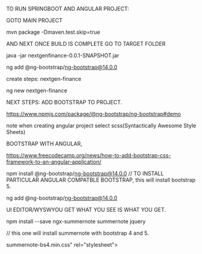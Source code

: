 
TO RUN SPRINGBOOT AND ANGULAR PROJECT:

GOTO MAIN PROJECT

mvn package -Dmaven.test.skip=true

AND NEXT ONCE BUILD IS COMPLETE GO TO TARGET FOLDER

java -jar nextgenfinance-0.0.1-SNAPSHOT.jar



ng add @ng-bootstrap/ng-bootstrap@14.0.0

create steps:
nextgen-finance

ng new nextgen-finance

NEXT STEPS: ADD BOOTSTRAP TO PROJECT.

https://www.npmjs.com/package/@ng-bootstrap/ng-bootstrap#demo

note when creating angular project select scss(Syntactically Awesome Style Sheets)

BOOTSTRAP WITH ANGULAR,

https://www.freecodecamp.org/news/how-to-add-bootstrap-css-framework-to-an-angular-application/

npm install @ng-bootstrap/ng-bootstrap@14.0.0 // TO INSTALL PARTICULAR ANGULAR COMPATBLE BOOTSTRAP, this will install bootstrap 5.

ng add @ng-bootstrap/ng-bootstrap@14.0.0


UI EDITOR/WYSWYOU GET WHAT YOU SEE IS WHAT YOU GET.

npm install --save ngx-summernote summernote jquery

// this one will install summernote with bootstrap 4 and 5.


summernote-bs4.min.css" rel="stylesheet">
<script src="https://cdn.jsdelivr.net/npm/summernote@0.8.18/dist/summernote-bs4.min.js"></scr


You can also use Summernote with Bootstrap 5 using summernote-bs5.js and summernote-bs5.css.


  "node_modules/summernote/dist/summernote-bs5.min.css
  
  C:\CODE\FINANCIAL_WEBSITE\nextgen-finance\node_modules\summernote\dist\summernote-bs5.min.css
  
  
    "node_modules/jquery/dist/jquery.min.js",
  "node_modules/summernote/dist/summernote-lite.min.js"
  
   "node_modules/bootstrap/dist/js/bootstrap.bundle.min.js"
   
    "node_modules/summernote/dist/summernote-lite.min.js"